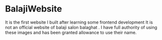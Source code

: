 # BalajiWebsite
It is the first website I built after learning some frontend development
It is  not an official website of balaji salon balaghat .
I have full authority of using these images and has been granted allowance to use their name.
